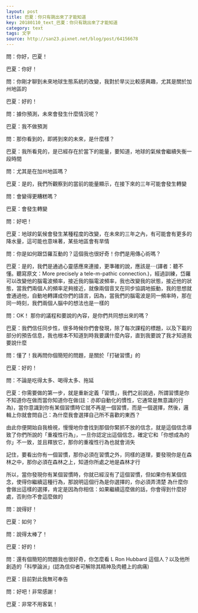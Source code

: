 ```yaml
---
layout: post
title: 巴夏：你只有跳出來了才能知道
key: 20180110_text_巴夏：你只有跳出來了才能知道
category: text
tags: 文字
source: http://san23.pixnet.net/blog/post/64156678
---
```



問：你好，巴夏！

巴夏：你好！

問：你剛才聊到未來地球生態系統的改變，我對於旱災比較感興趣，尤其是關於加州地區的

巴夏：好的！

問：據你預測，未來會發生什麼情況呢？

巴夏：我不做預測

問：那你看到的，即將到來的未來，是什麼樣？

巴夏：我所看見的，是已經存在於當下的能量，要知道，地球的氣候會繼續失衡一段時間

問：尤其是在加州地區嗎？

巴夏：是的，我們所觀察到的當前的能量顯示，在接下來的三年可能會發生轉變

問：會變得更糟糕嗎？

巴夏：會發生轉變

問：好吧！

巴夏：地球的氣候會發生某種程度的改變，在未來的三年之內，有可能會有更多的降水量，這可能也意味著，某些地區會有旱情

問：你是如何跟岱羅互動的？這個我也很好奇！你們是用傳心術嗎？

巴夏：是的，我們是通過心靈感應來連接，更準確的說，應該是⋯(譯者：聽不懂。聽寫原文：More precisely a tele-m-pathic connection.)，經過訓練，岱羅可以改變他的腦電波頻率，接近我的腦電波頻率，我也改變我的狀態，接近他的狀態，當我們兩個人的頻率足夠接近，就像兩個音叉在同步協調地振動，我的思想就會通過他，自動地轉譯成你們的語言，因為，當我們的腦電波是同一頻率時，那在同一時刻，我們兩個人腦中的想法也是一樣的

問：OK！ 那你的議程和要說的內容，是你們共同想出來的嗎？

巴夏：我們信任同步性，很多時候你們會發現，除了每次課程的標題，以及下載的部分的預告信息，我也根本不知道到時我要講什麼內容，直到我要說了我才知道我要說什麼

問：懂了！我再問你個簡短的問題，是關於「打破習慣」的

巴夏：好的！

問：不論是吃得太多、喝得太多、拖延

巴夏：你需要做的第一步，就是重新定義「習慣」，我們之前說過，所謂習慣是你不知道你在做而當你知道你在做(註：亦即自動化的慣性，它通常是無意識的行為)，當你意識到你有某個習慣時它就不再是一個習慣，而是一個選擇，然後，邏輯上你就會問自己：為什麼我會選擇自己所不喜歡的東西？

由此你便開始自我檢視，慢慢地你會找到那個你緊抓不放的信念，就是這個信念導致了你們所說的「重複性行為」，一旦你認定出這個信念，確定它和「你想成為的你」不一致，並且釋放它，那你的重複性行為也就會消失

記住，要看出你有一個習慣，那你必須在習慣之外，同樣的道理，要發現你是在森林之中，那你必須在森林之上，知道你所處之地是森林才行

所以，當你發現你有某個習慣時，你就已經沒有了這個習慣，但如果你有某個信念，使得你繼續這種行為，那說明這個行為是你選擇的，你必須弄清楚 為什麼你會做出這樣的選擇，肯定是因為你相信：如果繼續這麼做的話，你會得到什麼好處，否則你不會這麼做的

問：說得好！

巴夏：如何？

問：說得太棒了！

巴夏：好的！

問：還有個簡短的問題我也很好奇，你怎麼看 L Ron Hubbard 這個人？以及他所創造的「科學論派」(認為信仰者可解除其精神及肉體上的病痛)

巴夏：目前對此我無可奉告

問：好吧！非常感謝！

巴夏：非常不用客氣！
